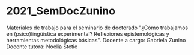 # 2021_SemDocZunino
Materiales de trabajo para el seminario de doctorado "¿Cómo trabajamos en (psico)lingüística experimental? Reflexiones epistemológicas y herramientas metodológicas básicas".  Docente a cargo: Gabriela Zunino  Docente tutora: Noelia Stetie
